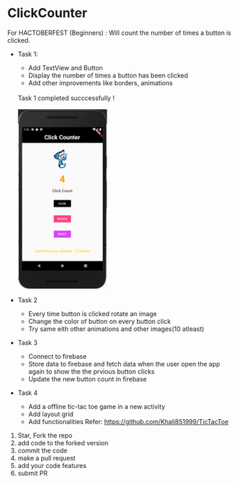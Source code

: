 # ClickCounter
For HACTOBERFEST (Beginners) : Will count the number of times a button is clicked.
- Task 1:
  - Add TextView and Button 
  - Display the number of times a button has been clicked
  - Add other improvements like borders, animations
  <br>
  Task 1 completed succcessfully !
  <br><br>
  <img src="Flutter_app/Home.png" width=200 >
  
- Task 2
  - Every time button is clicked rotate an image
  - Change the color of button on every button click
  - Try same eith other animations and other images(10 atleast)
  
- Task 3
  - Connect to firebase
  - Store data to firebase and fetch data when the user open the app again to show the the prvious button clicks
  - Update the new button count in firebase
  
 - Task 4
   - Add a offline tic-tac toe game in a new activity
   - Add layout grid
   - Add functionalities Refer: https://github.com/Khali851999/TicTacToe
  


1. Star, Fork the repo
2. add code to the forked version
3. commit the code
4. make a pull request
5. add your code features
6. submit PR
